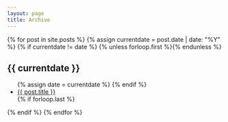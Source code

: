 ```yaml
---
layout: page
title: Archive
---
```


{% for post in site.posts %}
  {% assign currentdate = post.date | date: "%Y" %}
  {% if currentdate != date %}
    {% unless forloop.first %}</ul>{% endunless %}
<h2>{{ currentdate }}</h2>
<ul>
    {% assign date = currentdate %}
  {% endif %}
  <li>
    <a href="{{ post.url }}">{{ post.title }}</a>
    </li>
  {% if forloop.last %}
</ul>
  {% endif %}  
{% endfor %}
